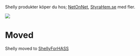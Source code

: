 
Shelly produkter köper du hos; [NetOnNet](https://www.netonnet.se/search?query=Shelly), [StyraHem.se](https://www.styrahem.se/c/126/shelly) med fler.

[<img src="https://www.styrahem.se/Themes/nopClassic/Content/images/styrahem.png?v=1">]([http://google.com.au/](https://www.styrahem.se/c/126/shelly))

# Moved
Shelly moved to [ShellyForHASS](https://github.com/StyraHem/ShellyForHASS)
